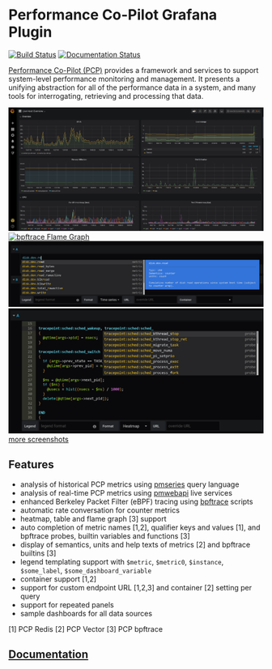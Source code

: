 # Performance Co-Pilot Grafana Plugin

[![Build Status](https://github.com/performancecopilot/grafana-pcp/workflows/CI/badge.svg)](https://github.com/performancecopilot/grafana-pcp/actions?query=workflow:CI)
[![Documentation Status](https://readthedocs.org/projects/grafana-pcp/badge/?version=latest)](https://grafana-pcp.readthedocs.io/en/latest/?badge=latest)

[Performance Co-Pilot (PCP)](https://pcp.io) provides a framework and services to support system-level performance monitoring and management.
It presents a unifying abstraction for all of the performance data in a system, and many tools for interrogating, retrieving and processing that data.

[![Vector Overview](https://raw.githubusercontent.com/performancecopilot/grafana-pcp/master/docs/img/vector-overview.png)](https://raw.githubusercontent.com/performancecopilot/grafana-pcp/master/docs/img/vector-overview.png)
[![bpftrace Flame Graph](https://raw.githubusercontent.com/performancecopilot/grafana-pcp/master/docs/img/bpftrace-flame-graph.png)](https://raw.githubusercontent.com/performancecopilot/grafana-pcp/master/docs/img/bpftrace-flame-graph.png)
[![Vector metrics autocompletion](https://raw.githubusercontent.com/performancecopilot/grafana-pcp/master/docs/img/vector-metric-autocompletion.png)](https://raw.githubusercontent.com/performancecopilot/grafana-pcp/master/docs/img/vector-metric-autocompletion.png)
[![bpftrace probe autocompletion](https://raw.githubusercontent.com/performancecopilot/grafana-pcp/master/docs/img/bpftrace-probe-autocompletion.png)](https://raw.githubusercontent.com/performancecopilot/grafana-pcp/master/docs/img/bpftrace-probe-autocompletion.png)
[more screenshots](https://raw.githubusercontent.com/performancecopilot/grafana-pcp/master/docs/img)

## Features
* analysis of historical PCP metrics using [pmseries](https://www.mankier.com/1/pmseries) query language
* analysis of real-time PCP metrics using [pmwebapi](https://www.mankier.com/3/PMWEBAPI) live services
* enhanced Berkeley Packet Filter (eBPF) tracing using [bpftrace](https://www.mankier.com/8/bpftrace) scripts
* automatic rate conversation for counter metrics
* heatmap, table and flame graph [3] support
* auto completion of metric names [1,2], qualifier keys and values [1], and bpftrace probes, builtin variables and functions [3]
* display of semantics, units and help texts of metrics [2] and bpftrace builtins [3]
* legend templating support with `$metric`, `$metric0`, `$instance`, `$some_label`, `$some_dashboard_variable`
* container support [1,2]
* support for custom endpoint URL [1,2,3] and container [2] setting per query
* support for repeated panels
* sample dashboards for all data sources

[1] PCP Redis
[2] PCP Vector
[3] PCP bpftrace

## [Documentation](https://grafana-pcp.readthedocs.io)
